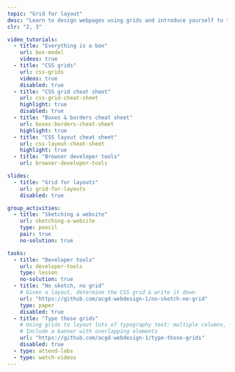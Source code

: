 ```yaml
---
topic: "Grid for layout"
desc: "Learn to design webpages using grids and introduce yourself to the CSS Grid layout engine."
clr: "2, 3"

video_tutorials:
  - title: "Everything is a box"
    url: box-model
    videos: true
  - title: "CSS grids"
    url: css-grids
    videos: true
    disabled: true
  - title: "CSS grid cheat sheet"
    url: css-grid-cheat-sheet
    highlight: true
    disabled: true
  - title: "Boxes & borders cheat sheet"
    url: boxes-borders-cheat-sheet
    highlight: true
  - title: "CSS layout cheat sheet"
    url: css-layout-cheat-sheet
    highlight: true
  - title: "Browser developer tools"
    url: browser-developer-tools

slides:
  - title: "Grid for layouts"
    url: grid-for-layouts
    disabled: true

group_activities:
  - title: "Sketching a website"
    url: sketching-a-website
    type: pencil
    pair: true
    no-solution: true

tasks:
  - title: "Developer tools"
    url: developer-tools
    type: lesson
    no-solution: true
  - title: "No sketch, no grid"
    # Given a layout, determine the CSS grid & write it down
    url: "https://github.com/acgd-webdesign-1/no-sketch-no-grid"
    type: paper
    disabled: true
  - title: "Type those grids"
    # Using grids to layout lots of typography text: multiple columns, header, etc.
    # Include a banner with overlapping elements
    url: "https://github.com/acgd-webdesign-1/type-those-grids"
    disabled: true
  - type: attend-labs
  - type: watch-videos
---
```

